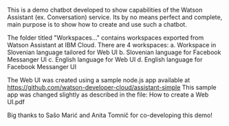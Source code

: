This is a demo chatbot developed to show capabilities of the Watson Assistant (ex. Conversation) service. Its by no means perfect and complete, main purpose is to show how to create and use such a chatbot.

The folder titled "Workspaces..." contains workspaces exported from Watson Assistant at IBM Cloud. There are 4 workspaces:
a. Workspace in Slovenian language tailored for Web UI
b. Slovenian language for Facebook Messanger UI
c. English language for Web UI
d. English language for Facebook Messanger UI

The Web UI was created using a sample node.js app available at https://github.com/watson-developer-cloud/assistant-simple
This sample app was changed slightly as described in the file: How to create a Web UI.pdf

Big thanks to Sašo Marić and Anita Tomnič for co-developing this demo!
